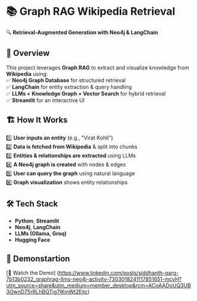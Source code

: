 # 📚 Graph RAG Wikipedia Retrieval  
🔍 **Retrieval-Augmented Generation with Neo4j & LangChain**  

## 🚀 Overview  
This project leverages **Graph RAG** to extract and visualize knowledge from **Wikipedia** using:  
✅ **Neo4j Graph Database** for structured retrieval  
✅ **LangChain** for entity extraction & query handling  
✅ **LLMs + Knowledge Graph + Vector Search** for hybrid retrieval  
✅ **Streamlit** for an interactive UI  

## 🏗️ How It Works  
1️⃣ **User inputs an entity** (e.g., "Virat Kohli")  
2️⃣ **Data is fetched from Wikipedia** & split into chunks  
3️⃣ **Entities & relationships are extracted** using LLMs  
4️⃣ **A Neo4j graph is created** with nodes & edges  
5️⃣ **User can query the graph** using natural language  
6️⃣ **Graph visualization** shows entity relationships  

## 🛠️ Tech Stack  
- **Python**, **Streamlit**  
- **Neo4j**, **LangChain**  
- **LLMs (Ollama, Groq)**  
- **Hugging Face**  

## 📸 Demonstartion  
[🔗 Watch the Demo] (https://www.linkedin.com/posts/siddhanth-garg-7b13b0232_graphrag-llms-neo4j-activity-7303018241117851651-mcvH?utm_source=share&utm_medium=member_desktop&rcm=ACoAADoUQ3UB3OwnD75rRLhBQTig7lKmWt2Ejtc)
